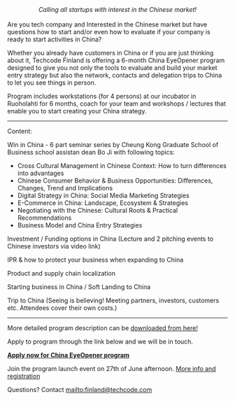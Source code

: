 <center><i>Calling all startups with interest in the Chinese market!</i></center>
<br/>
Are you tech company and Interested in the Chinese market but have questions how to start and/or even how to evaluate if your company is ready to start activities in China?

Whether you already have customers in China or if you are just thinking about it, Techcode Finland is offering a 6-month China EyeOpener program designed to give you not only the tools to evaluate and build your market entry strategy but also the network, contacts and delegation trips to China to let you see things in person.

Program includes workstations (for 4 persons) at our incubator in Ruoholahti for 6 months, coach for your team and workshops / lectures that enable you to start creating your China strategy.

----
Content:

Win in China - 6 part seminar series by Cheung Kong Graduate School of Business school assistan dean Bo Ji with following topics:
*  Cross Cultural Management in Chinese Context: How to turn differences into advantages
*  Chinese Consumer Behavior & Business Opportunities: Differences, Changes, Trend and Implications
*  Digital Strategy in China: Social Media Marketing Strategies
*  E-Commerce in China: Landscape, Ecosystem & Strategies
*  Negotiating with the Chinese: Cultural Roots & Practical Recommendations
*  Business Model and China Entry Strategies

Investment / Funding options in China (Lecture and 2 pitching events to Chinese investors via video link)

IPR & how to protect your business when expanding to China

Product and supply chain localization

Starting business in China / Soft Landing to China

Trip to China (Seeing is believing! Meeting partners, investors, customers etc. Attendees cover their own costs.)

---

More detailed program description can be [downloaded from here!](https://1drv.ms/b/s!Anqxi2ndXHfWkAKDGqUxkYVjIqo7)

Apply to program through the link below and we will be in touch.

[**Apply now for China EyeOpener program**](https://juhopirinen.typeform.com/to/kQ9qGD)

Join the program launch event on 27th of June afternoon. [More info and registration](https://www.eventbrite.com/e/do-you-know-how-to-win-in-china-tickets-35373917339)

Questions? Contact <mailto:finland@techcode.com>
